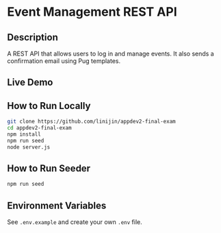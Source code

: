 # Event Management REST API

## Description
A REST API that allows users to log in and manage events. It also sends a confirmation email using Pug templates.

## Live Demo

## How to Run Locally
```bash
git clone https://github.com/linijin/appdev2-final-exam
cd appdev2-final-exam
npm install
npm run seed
node server.js
```

## How to Run Seeder
```bash
npm run seed
```

## Environment Variables
See `.env.example` and create your own `.env` file.